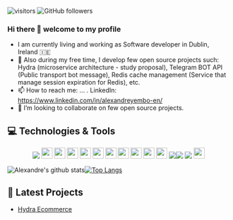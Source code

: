 ![visitors](https://visitor-badge.glitch.me/badge?page_id=alexandreyembo.visitor-badge)
![GitHub followers](https://img.shields.io/github/followers/alexandreyembo?style=social)

### Hi there 👋 welcome to my profile
- I am currently living and working as Software developer in Dublin, Ireland 🇮🇪
- 🔭 Also during my free time, I develop few open source projects such: Hydra (microservice architecture - study proposal), Telegram BOT API (Public transport bot message), Redis cache management (Service that manage session expiration for Redis), etc.
- 📫 How to reach me: ...
  . LinkedIn: https://www.linkedin.com/in/alexandreyembo-en/
- 👯 I’m looking to collaborate on few open source projects.


## 💻 Technologies & Tools

<p align="center">

<img src="https://img.shields.io/badge/jquery%20-%230769AD.svg?&style=for-the-badge&logo=jquery&logoColor=white"/>
<img src="https://img.shields.io/badge/angular%20-%23DD0031.svg?&style=for-the-badge&logo=angular&logoColor=white" height="25"/>
<img src="https://img.shields.io/badge/node.js%20-%2343853D.svg?&style=for-the-badge&logo=node.js&logoColor=white" height="25"/>
<img src="https://img.shields.io/badge/bootstrap%20-%23563D7C.svg?&style=for-the-badge&logo=bootstrap&logoColor=white" height="25"/>
<img src="https://img.shields.io/badge/-npm-CB3837?style=flat-square&logo=npm" height="25"/>
<img src="https://img.shields.io/badge/-GitHub-181717?style=flat-square&logo=github" height="25"/>
<img src="https://img.shields.io/badge/MongoDB-%234ea94b.svg?&style=for-the-badge&logo=mongodb&logoColor=white" height="25"/>
<img src="https://img.shields.io/badge/dotnet-net%23239120.svg?color=5C2D91&style=for-the-badge&logo=.net&logoColor=white" height="25"/>
<img src="https://img.shields.io/badge/c%23%20-%23239120.svg?&style=for-the-badge&logo=c-sharp&logoColor=white" height="25"/>
<img src="https://img.shields.io/badge/javascript-%23F7DF1E.svg?&style=for-the-badge&logo=javascript&logoColor=black" height="25"/>
<img src="https://img.shields.io/badge/typescript%20-%23007ACC.svg?&style=for-the-badge&logo=typescript&logoColor=white" height="25"/>
<img src="https://img.shields.io/badge/docker%20-%230db7ed.svg?&style=for-the-badge&logo=docker&logoColor=white"/><img src="https://img.shields.io/badge/kubernetes%20-%23326ce5.svg?&style=for-the-badge&logo=kubernetes&logoColor=white"/>
<img src="https://img.shields.io/badge/terraform%20-%235835CC.svg?&style=for-the-badge&logo=terraform&logoColor=white"/>
<img src="https://img.shields.io/badge/Microsoft%20Azure-0089D6?logo=microsoft-azure&logoColor=white&style=for-the-badge" height="25"/>

</p>


![Alexandre's github stats](https://github-readme-stats.vercel.app/api?username=alexandreyembo&show_icons=true&theme=dark)[![Top Langs](https://github-readme-stats.vercel.app/api/top-langs/?username=alexandreyembo&layout=compact&theme=dark)](https://github.com/alexandreyembo/github-readme-stats)

## 🔭 Latest Projects
<!-- PROJECTS:START -->
- [Hydra Ecommerce](https://github.com/AlexandreYembo/Hydra)
<!-- PROJECTS:END -->

<!--
**AlexandreYembo/alexandreyembo** is a ✨ _special_ ✨ repository because its `README.md` (this file) appears on your GitHub profile.

Here are some ideas to get you started:

- 🔭 I’m currently working on ...
- 🌱 I’m currently learning ...
- 👯 I’m looking to collaborate on ...
- 🤔 I’m looking for help with ...
- 💬 Ask me about ...
- 📫 How to reach me: ...
- 😄 Pronouns: ...
- ⚡ Fun fact: ...
-->

